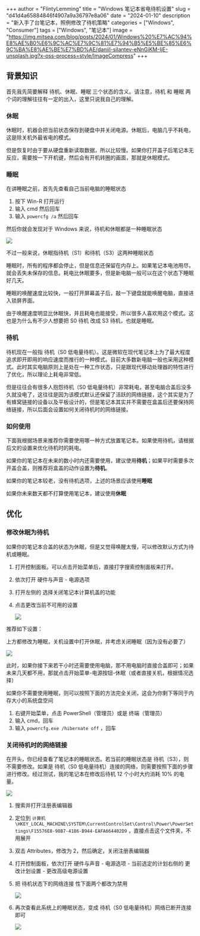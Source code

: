 +++
author = "FlintyLemming"
title = "Windows 笔记本省电待机设置"
slug = "d41d4a65884846f4907a9a36797e8a06"
date = "2024-01-10"
description = "新入手了台笔记本，照例修改了待机策略"
categories = ["Windows", "Consumer"]
tags = ["Windows", "笔记本"]
image = "https://img.mitsea.com/blog/posts/2024/01/Windows%20%E7%AC%94%E8%AE%B0%E6%9C%AC%E7%9C%81%E7%94%B5%E5%BE%85%E6%9C%BA%E8%AE%BE%E7%BD%AE/daniil-silantev-eNnGiKM-IjE-unsplash.jpg?x-oss-process=style/ImageCompress"
+++

## 背景知识

首先我先简要解释 待机、休眠、睡眠 三个状态的含义。请注意，待机 和 睡眠 两个词的理解往往有一定的出入，这里只说我自己的理解。

### 休眠

休眠时，机器会把当前状态保存到硬盘中并关闭电源。休眠后，电脑几乎不耗电，这是除关机外最省电的模式。

但是恢复时由于要从硬盘重新读取数据，所以比较慢。如果你打开盖子后笔记本无反应，需要按一下开机键，然后会有开机转圈的画面，那就是休眠模式。

### 睡眠

在讲睡眠之前，首先先查看自己当前电脑的睡眠状态

1. 按下 Win-R 打开运行
2. 输入 cmd 然后回车
3. 输入 `powercfg /a` 然后回车

然后你就会发现对于 Windows 来说，待机和休眠都是一种睡眠状态

![](https://img.mitsea.com/blog/posts/2024/01/Windows%20%E7%AC%94%E8%AE%B0%E6%9C%AC%E7%9C%81%E7%94%B5%E5%BE%85%E6%9C%BA%E8%AE%BE%E7%BD%AE/Untitled.png?x-oss-process=style/ImageCompress)

不过一般来说，休眠指待机（S1）和待机（S3）这两种睡眠状态

睡眠时，所有的程序都会停止，但是信息还保留在内存上。如果笔记本电池用尽，就会丢失未保存的信息。耗电比休眠要多，但是新电脑一般可以在这个状态下睡眠好几天。

睡眠的唤醒速度比较快，一般打开屏幕盖子后，敲一下键盘就能唤醒电脑，直接进入锁屏界面。

由于唤醒速度明显比休眠快，并且耗电也能接受，所以很多人喜欢用这个模式。这也是为什么有不少人想要把 S0 待机 改成 S3 待机，也就是睡眠。

### 待机

待机现在一般指 待机（S0 低电量待机）。这是微软在现代笔记本上为了最大程度追求即开即用的响应速度而推行的一种模式。目前大多数新电脑一般也采用这种模式。此时其实电脑原则上是处在一种工作状态，只是跟现代移动处理器的特性进行了优化，所以理论上耗电非常低。

但是往往会有很多人抱怨待机（S0 低电量待机）非常耗电，甚至电脑合盖后没多久就没电了，这往往是因为该模式默认还保留了活跃的网络链接，这个其实是为了有蜂窝链接的设备以及平板设计的，但是笔记本其实并不需要在盒盖后还要保持网络链接，所以后面会设置如何关闭待机时的网络链接。

### 如何使用

下面我根据场景来推荐你需要使用哪一种方式放置笔记本。如果使用待机，请根据后文的设置来优化待机时的耗电。

如果你的笔记本在未来的数小时内还需要使用，建议使用**待机**；如果平时需要多次开盖合盖，则推荐将盒盖的动作设置为**待机**。

如果你的笔记本较老，没有待机选项，上述的场景应该使用**睡眠**

如果你未来数天都不打算使用笔记本，建议使用**休眠**

## 优化

### 修改休眠为待机

如果你的笔记本合盖的状态为休眠，但是又觉得唤醒太慢，可以修改默认方式为待机或睡眠。

1. 打开控制面板。可以点击开始菜单后，直接打字搜索控制面板来打开。
2. 依次打开 硬件与声音 - 电源选项
3. 打开左侧的 选择关闭笔记本计算机盖的功能
4. 点击更改当前不可用的设置
    
    ![](https://img.mitsea.com/blog/posts/2024/01/Windows%20%E7%AC%94%E8%AE%B0%E6%9C%AC%E7%9C%81%E7%94%B5%E5%BE%85%E6%9C%BA%E8%AE%BE%E7%BD%AE/Untitled%201.png?x-oss-process=style/ImageCompress)
    

推荐如下设置：

上方都修改为睡眠，关机设置中打开休眠，并考虑关闭睡眠（因为没有必要了）

![](https://img.mitsea.com/blog/posts/2024/01/Windows%20%E7%AC%94%E8%AE%B0%E6%9C%AC%E7%9C%81%E7%94%B5%E5%BE%85%E6%9C%BA%E8%AE%BE%E7%BD%AE/Untitled%202.png?x-oss-process=style/ImageCompress)

此时，如果你接下来若干小时还需要使用电脑，那不用电脑时直接合盖即可；如果未来几天都不用，那就点击开始菜单-电源按钮-休眠（或者直接关机，根据情况选择）

如果你不需要使用睡眠，则可以按照下面的方法完全关闭，这会为你剩下等同于内存大小的系统盘空间

1. 右键开始菜单，点击 PowerShell（管理员）或是 终端（管理员）
2. 输入 cmd，回车
3. 输入 `powercfg.exe /hibernate off` ，回车

### 关闭待机时的网络链接

在开头，你已经查看了笔记本的睡眠状态。若当前的睡眠状态是 待机（S3），则不需要修改。如果是 待机（S0 低电量待机）连接的网络，则需要按照下面的步骤进行修改。经过测试，我的笔记本在修改后待机 12 个小时大约消耗 10% 的电量。

![](https://img.mitsea.com/blog/posts/2024/01/Windows%20%E7%AC%94%E8%AE%B0%E6%9C%AC%E7%9C%81%E7%94%B5%E5%BE%85%E6%9C%BA%E8%AE%BE%E7%BD%AE/Untitled%203.png?x-oss-process=style/ImageCompress)

1. 搜索并打开注册表编辑器
2. 定位到 `计算机\HKEY_LOCAL_MACHINE\SYSTEM\CurrentControlSet\Control\Power\PowerSettings\F15576E8-98B7-4186-B944-EAFA664402D9` ，直接点击这个文件夹，不用展开
3. 双击 Attributes，修改为 2，然后确定，关闭注册表编辑器
4. 打开控制面板，依次打开 硬件与声音 - 电源选项 - 当前选定的计划右侧的 更改计划设置 - 更改高级电源设置
5. 把 待机状态下的网络连接 性下面两个都改为禁用
    
    ![](https://img.mitsea.com/blog/posts/2024/01/Windows%20%E7%AC%94%E8%AE%B0%E6%9C%AC%E7%9C%81%E7%94%B5%E5%BE%85%E6%9C%BA%E8%AE%BE%E7%BD%AE/Untitled%204.png?x-oss-process=style/ImageCompress)
    
6. 再次查看此系统上的睡眠状态，变成 待机（S0 低电量待机）网络已断开连接 即可
    
    ![](https://img.mitsea.com/blog/posts/2024/01/Windows%20%E7%AC%94%E8%AE%B0%E6%9C%AC%E7%9C%81%E7%94%B5%E5%BE%85%E6%9C%BA%E8%AE%BE%E7%BD%AE/Untitled%205.png?x-oss-process=style/ImageCompress)